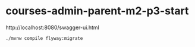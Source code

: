 # courses-admin-parent-m2-p3-start


http://localhost:8080/swagger-ui.html


`./mvnw compile flyway:migrate`
